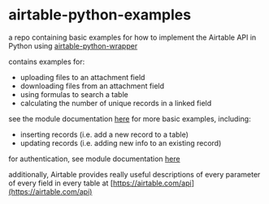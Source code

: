 # airtable-python-examples
a repo containing basic examples for how to implement the Airtable API in Python using [airtable-python-wrapper](https://airtable-python-wrapper.readthedocs.io/en/airtable-python-wrapper/)

contains examples for:
* uploading files to an attachment field
* downloading files from an attachment field
* using formulas to search a table
* calculating the number of unique records in a linked field

see the module documentation [here](https://airtable-python-wrapper.readthedocs.io/en/airtable-python-wrapper/api.html#)
for more basic examples, including:
* inserting records (i.e. add a new record to a table)
* updating records (i.e. adding new info to an existing record)

for authentication, see module documentation [here](https://airtable-python-wrapper.readthedocs.io/en/airtable-python-wrapper/authentication.html#module-airtable.auth)

additionally, Airtable provides really useful descriptions of every parameter
of every field in every table at [https://airtable.com/api](https://airtable.com/api)
